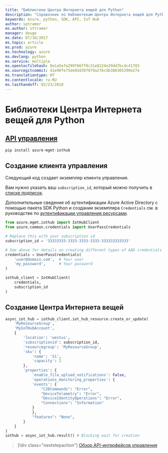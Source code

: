 ```yaml
---
title: "Библиотеки Центра Интернета вещей для Python"
description: "Справочник по библиотекам Центра Интернета вещей для Python"
keywords: Azure, python, SDK, API, IoT Hub
author: sptramer
ms.author: sttramer
manager: douge
ms.date: 07/10/2017
ms.topic: article
ms.prod: azure
ms.technology: azure
ms.devlang: python
ms.service: multiple
ms.openlocfilehash: 0a1a5efa299f66ff8c31e8224e29dd7bcdc41783
ms.sourcegitcommit: 41e90fe75de03d397079a276cdb388305290e27e
ms.translationtype: HT
ms.contentlocale: ru-RU
ms.lasthandoff: 02/23/2018
---
```

# <a name="azure-iot-hub-libraries-for-python"></a>Библиотеки Центра Интернета вещей для Python

## <a name="management-apipythonapioverviewazureiotmanagement"></a>[API управления](/python/api/overview/azure/iot/management)

```bash
pip install azure-mgmt-iothub
```

## <a name="create-the-management-client"></a>Создание клиента управления

Следующий код создает экземпляр клиента управления.

Вам нужно указать ваш ``subscription_id``, который можно получить в [списке подписок](https://manage.windowsazure.com/#Workspaces/AdminTasks/SubscriptionMapping).

Дополнительные сведения об аутентификации Azure Active Directory с помощью пакета SDK Python и создании экземпляра ``Credentials`` см. в руководстве по [аутентификации управления ресурсами](/python/azure/python-sdk-azure-authenticate).

```python
from azure.mgmt.iothub import IotHubClient
from azure.common.credentials import UserPassCredentials

# Replace this with your subscription id
subscription_id = '33333333-3333-3333-3333-333333333333'

# See above for details on creating different types of AAD credentials
credentials = UserPassCredentials(
    'user@domain.com',  # Your user
    'my_password',      # Your password
)

iothub_client = IotHubClient(
    credentials,
    subscription_id
)
```

## <a name="create-an-iothub"></a>Создание Центра Интернета вещей
```python
async_iot_hub = iothub_client.iot_hub_resource.create_or_update(
    'MyResourceGroup',
    'MyIoTHubAccount',
    {
        'location': 'westus',
        'subscriptionid': subscription_id,
        'resourcegroup': 'MyResourceGroup',
        'sku': {
            'name': 'S1',
            'capacity': 2
        },
        'properties': {
            'enable_file_upload_notifications': False,
            'operations_monitoring_properties': {
            'events': {
                "C2DCommands": "Error",
                "DeviceTelemetry": "Error",
                "DeviceIdentityOperations": "Error",
                "Connections": "Information"
            }
            },
            "features": "None",
        }
    }
)
iothub = async_iot_hub.result() # Blocking wait for creation
```

> [!div class="nextstepaction"]
> [Обзор API-интерфейсов управления](/python/api/overview/azure/iot/management)